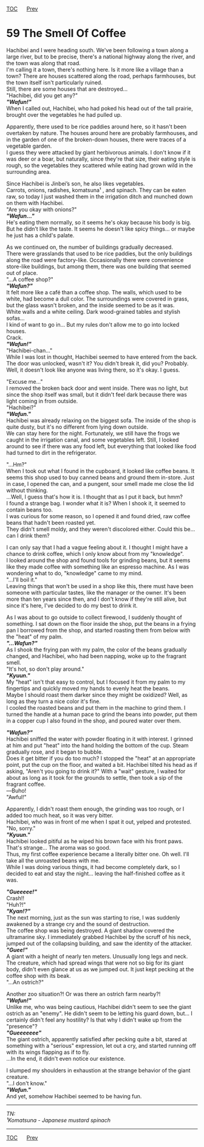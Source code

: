 [TOC](../readme.md)&nbsp;&nbsp;&nbsp;&nbsp;&nbsp;&nbsp;[Prev](section_0002.md)&nbsp;&nbsp;&nbsp;&nbsp;&nbsp;&nbsp;



# 59 The Smell Of Coffee

Hachibei and I were heading south. We've been following a town along a
large river, but to be precise, there's a national highway along the
river, and the town was along that road.  
I'm calling it a town, there's nothing here. Is it more like a village
than a town? There are houses scattered along the road, perhaps
farmhouses, but the town itself isn't particularly ruined.  
Still, there are some houses that are destroyed...  
"Hachibei, did you get any?"  
***"Wafun!"***  
When I called out, Hachibei, who had poked his head out of the tall
prairie, brought over the vegetables he had pulled up.  
  
Apparently, there used to be rice paddies around here, so it hasn't been
overtaken by nature. The houses around here are probably farmhouses, and
in the garden of one of the broken-down houses, there were traces of a
vegetable garden.  
I guess they were attacked by giant herbivorous animals. I don't know if
it was deer or a boar, but naturally, since they're that size, their
eating style is rough, so the vegetables they scattered while eating had
grown wild in the surrounding area.  
  
Since Hachibei is Jinbei’s son, he also likes vegetables.  
Carrots, onions, radishes, komatsuna¹ , and spinach. They can be eaten
raw, so today I just washed them in the irrigation ditch and munched
down on them with Hachibei.  
"Are you okay with onions?"  
***"Wafun..."***  
He's eating them normally, so it seems he's okay because his body is
big. But he didn’t like the taste. It seems he doesn't like spicy
things... or maybe he just has a child's palate.  
  
As we continued on, the number of buildings gradually decreased.  
There were grasslands that used to be rice paddies, but the only
buildings along the road were factory-like. Occasionally there were
convenience store-like buildings, but among them, there was one building
that seemed out of place.  
"...A coffee shop?"  
***"Wafun?"***  
It felt more like a café than a coffee shop. The walls, which used to be
white, had become a dull color. The surroundings were covered in grass,
but the glass wasn't broken, and the inside seemed to be as it was.  
White walls and a white ceiling. Dark wood-grained tables and stylish
sofas...  
I kind of want to go in... But my rules don't allow me to go into locked
houses.  
Crack.  
***"Wafun!"***  
"Hachibei-chan..."  
While I was lost in thought, Hachibei seemed to have entered from the
back. The door was unlocked, wasn't it? You didn't break it, did you?
Probably. Well, it doesn't look like anyone was living there, so it's
okay. I guess.  
  
"Excuse me..."  
I removed the broken back door and went inside. There was no light, but
since the shop itself was small, but it didn't feel dark because there
was light coming in from outside.  
"Hachibei?"  
***"Wafun."***  
Hachibei was already relaxing on the biggest sofa. The inside of the
shop is quite dusty, but it's no different from lying down outside.  
We can stay here for the night. Fortunately, we still have the frogs we
caught in the irrigation canal, and some vegetables left. Still, I
looked around to see if there was any food left, but everything that
looked like food had turned to dirt in the refrigerator.  
  
"...Hm?"  
When I took out what I found in the cupboard, it looked like coffee
beans. It seems this shop used to buy canned beans and ground them
in-store. Just in case, I opened the can, and a pungent, sour smell made
me close the lid without thinking.  
...Well, I guess that's how it is. I thought that as I put it back, but
hmm?  
I found a strange bag. I wonder what it is? When I shook it, it seemed
to contain beans too.  
I was curious for some reason, so I opened it and found dried, raw
coffee beans that hadn't been roasted yet.  
They didn't smell moldy, and they weren't discolored either. Could this
be... can I drink them?  
  
I can only say that I had a vague feeling about it. I thought I might
have a chance to drink coffee, which I only know about from my
"knowledge".  
I looked around the shop and found tools for grinding beans, but it
seems like they made coffee with something like an espresso machine. As
I was wondering what to do, "knowledge" came to my mind.  
"...I'll boil it."  
Leaving things that won't be used in a shop like this, there must have
been someone with particular tastes, like the manager or the owner. It's
been more than ten years since then, and I don't know if they're still
alive, but since it's here, I've decided to do my best to drink it.  
  
As I was about to go outside to collect firewood, I suddenly thought of
something. I sat down on the floor inside the shop, put the beans in a
frying pan I borrowed from the shop, and started roasting them from
below with the "heat" of my palm.  
***"...Wafun?"***  
As I shook the frying pan with my palm, the color of the beans gradually
changed, and Hachibei, who had been napping, woke up to the fragrant
smell.  
"It's hot, so don't play around."  
***"Kyuun."***  
My "heat" isn't that easy to control, but I focused it from my palm to
my fingertips and quickly moved my hands to evenly heat the beans.  
Maybe I should roast them darker since they might be oxidized? Well, as
long as they turn a nice color it's fine.  
I cooled the roasted beans and put them in the machine to grind them. I
turned the handle at a human pace to grind the beans into powder, put
them in a copper cup I also found in the shop, and poured water over
them.  
  
***"Wafun?"***  
Hachibei sniffed the water with powder floating in it with interest. I
grinned at him and put "heat" into the hand holding the bottom of the
cup. Steam gradually rose, and it began to bubble.  
Does it get bitter if you do too much? I stopped the "heat" at an
appropriate point, put the cup on the floor, and waited a bit. Hachibei
tilted his head as if asking, "Aren't you going to drink it?" With a
"wait" gesture, I waited for about as long as it took for the grounds to
settle, then took a sip of the fragrant coffee.  
―Buho!  
"Awful!"  
  
Apparently, I didn't roast them enough, the grinding was too rough, or I
added too much heat, so it was very bitter.  
Hachibei, who was in front of me when I spat it out, yelped and
protested.  
"No, sorry."  
***"Kyuun."***  
Hachibei looked pitiful as he wiped his brown face with his front
paws.  
That's strange... The aroma was so good.  
Thus, my first coffee experience became a literally bitter one. Oh well.
I'll take all the unroasted beans with me.  
While I was doing various things, it had become completely dark, so I
decided to eat and stay the night... leaving the half-finished coffee as
it was.  
  
***"Gueeeee!"***  
Crash!!  
"Huh?!"  
***"Kyan!?"***  
The next morning, just as the sun was starting to rise, I was suddenly
awakened by a strange cry and the sound of destruction.  
The coffee shop was being destroyed. A giant shadow covered the
ultramarine sky. I immediately grabbed Hachibei by the scruff of his
neck, jumped out of the collapsing building, and saw the identity of the
attacker.  
***"Guee!"***  
A giant with a height of nearly ten meters. Unusually long legs and
neck. The creature, which had spread wings that were not so big for its
giant body, didn't even glance at us as we jumped out. It just kept
pecking at the coffee shop with its beak.  
"...An ostrich?"  
  
Another zoo situation?! Or was there an ostrich farm nearby?!  
***"Wafun!"***  
Unlike me, who was being cautious, Hachibei didn't seem to see the giant
ostrich as an "enemy". He didn't seem to be letting his guard down,
but... I certainly didn't feel any hostility? Is that why I didn't wake
up from the "presence"?  
***"Gueeeeeee"***  
The giant ostrich, apparently satisfied after pecking quite a bit,
stared at something with a "serious" expression, let out a cry, and
started running off with its wings flapping as if to fly.  
...In the end, it didn't even notice our existence.  
  
I slumped my shoulders in exhaustion at the strange behavior of the
giant creature.  
"...I don't know."  
***"Wafun."***  
And yet, somehow Hachibei seemed to be having fun.  
  
  

------------------------------------------------------------------------

*TN:  
¹Komatsuna - Japanese mustard spinach*  
  


---
[TOC](../readme.md)&nbsp;&nbsp;&nbsp;&nbsp;&nbsp;&nbsp;[Prev](section_0002.md)&nbsp;&nbsp;&nbsp;&nbsp;&nbsp;&nbsp;

